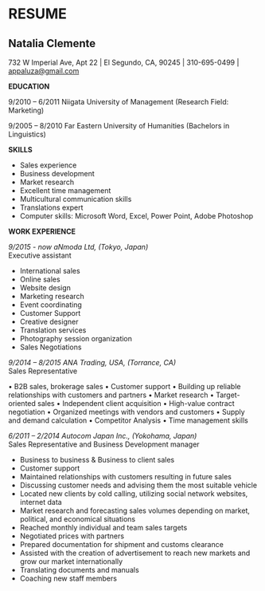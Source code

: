# RESUME
## **Natalia Clemente**

732 W Imperial Ave, Apt 22 | El Segundo, CA, 90245 | 310-695-0499 | appaluza@gmail.com

**EDUCATION**

9/2010 – 6/2011 Niigata University of Management (Research Field: Marketing) 

9/2005 – 8/2010 Far Eastern University of Humanities (Bachelors in Linguistics) 

**SKILLS**
 
* Sales experience
* Business development
* Market research
* Excellent time management
* Multicultural communication skills
* Translations expert
* Computer skills: Microsoft Word, Excel, Power Point, Adobe Photoshop
 

**WORK EXPERIENCE**

_9/2015 - now aNmoda Ltd, (Tokyo, Japan)_ 	
Executive assistant 

* International sales
* Online sales
* Website design
* Marketing research
* Event coordinating 
* Customer Support
* Creative designer
* Translation services
* Photography session organization
* Sales Negotiations 

_9/2014 – 8/2015  ANA Trading, USA,  (Torrance, CA)_                                                                                     
Sales Representative

•	B2B sales, brokerage sales 
•	Customer support
•	Building up reliable relationships with customers and partners
•	Market research
•	Target-oriented sales
•	Independent client acquisition
•	High-value contract negotiation
•	Organized meetings with vendors and customers
•	Supply and demand calculation
•	Competitor Analysis 
•	Time management skills

_6/2011 – 2/2014 Autocom Japan Inc.,  (Yokohama, Japan)_                                                                                
Sales Representative and Business Development manager 

* Business to business & Business to client sales
* Customer support
* Maintained relationships with customers resulting in future sales
* Discussing customer needs and advising them the most suitable vehicle
* Located new clients by cold calling, utilizing social network websites, internet data
* Market research and forecasting sales volumes depending on market, political, and economical situations
* Reached monthly individual and team sales targets
* Negotiated prices with partners
* Prepared documentation for shipment and customs clearance 
* Assisted with the creation of advertisement to reach new markets and grow our market internationally
* Translating documents and manuals
* Coaching new staff members


